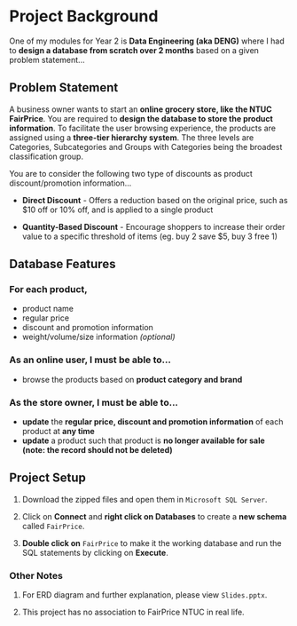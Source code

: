 # Project Background
One of my modules for Year 2 is **Data Engineering (aka DENG)** where I had to **design a database from scratch over 2 months** based on a given problem statement...

## Problem Statement
A business owner wants to start an **online grocery store, like the NTUC FairPrice**. You are required to **design the database to store the product information**. To facilitate the user browsing experience, the products are assigned using a **three-tier hierarchy system**. The three levels are Categories, Subcategories and Groups with Categories being the broadest classification group. 

You are to consider the following two type of discounts as product discount/promotion information... 

- **Direct Discount** - Offers a reduction based on the original price, such as $10 off or 10% off, and is applied to a single product

- **Quantity-Based Discount** - Encourage shoppers to increase their order value to a specific threshold of items (eg. buy 2 save $5, buy 3 free 1)

## Database Features

### For each product,

- product name 
- regular price 
- discount and promotion information
- weight/volume/size information _(optional)_

### As an online user, I must be able to... 

- browse the products based on **product category and brand**

### As the store owner, I must be able to...

- **update** the **regular price, discount and promotion information** of each product at **any time**
- **update** a product such that product is **no longer available for sale (note: the record should not be deleted)**

## Project Setup
1. Download the zipped files and open them in `Microsoft SQL Server`.

2. Click on **Connect** and **right click on Databases** to create a **new schema** called `FairPrice`.

3. **Double click on** `FairPrice` to make it the working database and run the SQL statements by clicking on **Execute**.

### Other Notes

1. For ERD diagram and further explanation, please view `Slides.pptx`.

2. This project has no association to FairPrice NTUC in real life.
